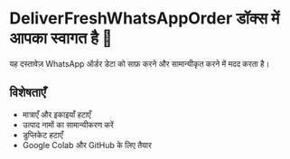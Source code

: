 # DeliverFreshWhatsAppOrder डॉक्स में आपका स्वागत है 🙏

यह दस्तावेज़ WhatsApp ऑर्डर डेटा को साफ़ करने और सामान्यीकृत करने में मदद करता है।

## विशेषताएँ
- मात्राएँ और इकाइयाँ हटाएँ
- उत्पाद नामों का सामान्यीकरण करें
- डुप्लिकेट हटाएँ
- Google Colab और GitHub के लिए तैयार


